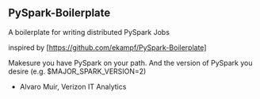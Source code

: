 ## PySpark-Boilerplate
A boilerplate for writing distributed PySpark Jobs 

inspired by [https://github.com/ekampf/PySpark-Boilerplate]

Makesure you have PySpark on your path.
And the version of PySpark you desire (e.g. $MAJOR_SPARK_VERSION=2)

- Alvaro Muir, Verizon IT Analytics
